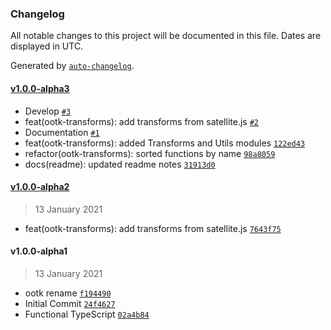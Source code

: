 ### Changelog

All notable changes to this project will be documented in this file. Dates are displayed in UTC.

Generated by [`auto-changelog`](https://github.com/CookPete/auto-changelog).

#### [v1.0.0-alpha3](https://github.com/thkruz/satjs/compare/v1.0.0-alpha2...v1.0.0-alpha3)

- Develop [`#3`](https://github.com/thkruz/satjs/pull/3)
- feat(ootk-transforms): add transforms from satellite.js [`#2`](https://github.com/thkruz/satjs/pull/2)
- Documentation [`#1`](https://github.com/thkruz/satjs/pull/1)
- feat(ootk-transforms): added Transforms and Utils modules [`122ed43`](https://github.com/thkruz/satjs/commit/122ed43146acdda835c345529c0b5ce7c315bf10)
- refactor(ootk-transforms): sorted functions by name [`98a8059`](https://github.com/thkruz/satjs/commit/98a8059a2fffe8e8d984b94ed6ae064753956060)
- docs(readme): updated readme notes [`31913d0`](https://github.com/thkruz/satjs/commit/31913d0be0c2a63f6ed5aa6f1aa7ddfc249add8c)

#### [v1.0.0-alpha2](https://github.com/thkruz/satjs/compare/v1.0.0-alpha1...v1.0.0-alpha2)

> 13 January 2021

- feat(ootk-transforms): add transforms from satellite.js [`7643f75`](https://github.com/thkruz/satjs/commit/7643f752d8bbc588bed47eadc02c7f46f25b9702)

#### v1.0.0-alpha1

> 13 January 2021

- ootk rename [`f194490`](https://github.com/thkruz/satjs/commit/f194490621dcbefba99554a84d654f8003e459d0)
- Initial Commit [`24f4627`](https://github.com/thkruz/satjs/commit/24f46276b9f5e92f0ddb9b9ce3af9c41ee3022db)
- Functional TypeScript [`02a4b84`](https://github.com/thkruz/satjs/commit/02a4b843726f4eaa0023927dfd0e3b26aada96cd)
